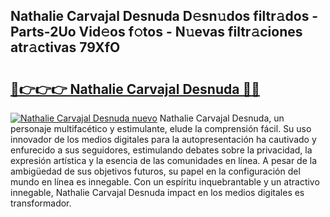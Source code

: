 ## Nathalie Carvajal Desnuda D𝚎sn𝚞dos filtr𝚊dos - Parts-2Uo Vid𝚎os f𝚘tos - N𝚞evas filtr𝚊ciones atr𝚊ctivas 79XfO

# <h2><a href="http://mb49x6.tromn.icu/?c=Nathalie+Carvajal+Desnuda">🔗👉👉👉 Nathalie Carvajal Desnuda 🔗🔗</a></h2>

[![Nathalie Carvajal Desnuda nuevo](https://i.imgur.com/pEAQMta.gif)](http://mb49x6.tromn.icu/?c=Nathalie+Carvajal+Desnuda)
Nathalie Carvajal Desnuda, un personaje multifacético y estimulante, elude la comprensión fácil. Su uso innovador de los medios digitales para la autopresentación ha cautivado y enfurecido a sus seguidores, estimulando debates sobre la privacidad, la expresión artística y la esencia de las comunidades en línea. A pesar de la ambigüedad de sus objetivos futuros, su papel en la configuración del mundo en línea es innegable. Con un espíritu inquebrantable y un atractivo innegable, Nathalie Carvajal Desnuda impact en los medios digitales es transformador.
